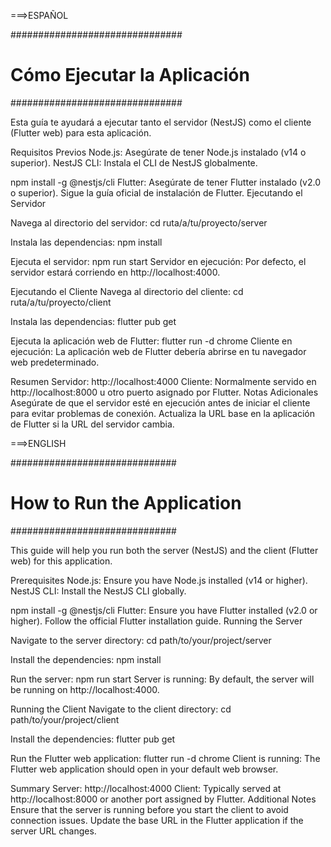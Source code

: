 ===>ESPAÑOL

###############################
# Cómo Ejecutar la Aplicación #
###############################

Esta guía te ayudará a ejecutar tanto el servidor (NestJS) como el cliente (Flutter web) para esta aplicación.

Requisitos Previos
Node.js: Asegúrate de tener Node.js instalado (v14 o superior).
NestJS CLI: Instala el CLI de NestJS globalmente.


npm install -g @nestjs/cli
Flutter: Asegúrate de tener Flutter instalado (v2.0 o superior). Sigue la guía oficial de instalación de Flutter.
Ejecutando el Servidor

Navega al directorio del servidor:
cd ruta/a/tu/proyecto/server

Instala las dependencias:
npm install

Ejecuta el servidor:
npm run start
Servidor en ejecución: Por defecto, el servidor estará corriendo en http://localhost:4000.

Ejecutando el Cliente
Navega al directorio del cliente:
cd ruta/a/tu/proyecto/client

Instala las dependencias:
flutter pub get

Ejecuta la aplicación web de Flutter:
flutter run -d chrome
Cliente en ejecución: La aplicación web de Flutter debería abrirse en tu navegador web predeterminado.

Resumen
Servidor: http://localhost:4000
Cliente: Normalmente servido en http://localhost:8000 u otro puerto asignado por Flutter.
Notas Adicionales
Asegúrate de que el servidor esté en ejecución antes de iniciar el cliente para evitar problemas de conexión.
Actualiza la URL base en la aplicación de Flutter si la URL del servidor cambia.


===>ENGLISH

##############################
# How to Run the Application #
##############################

This guide will help you run both the server (NestJS) and the client (Flutter web) for this application.

Prerequisites
Node.js: Ensure you have Node.js installed (v14 or higher).
NestJS CLI: Install the NestJS CLI globally.


npm install -g @nestjs/cli
Flutter: Ensure you have Flutter installed (v2.0 or higher). Follow the official Flutter installation guide.
Running the Server

Navigate to the server directory:
cd path/to/your/project/server

Install the dependencies:
npm install

Run the server:
npm run start
Server is running: By default, the server will be running on http://localhost:4000.

Running the Client
Navigate to the client directory:
cd path/to/your/project/client

Install the dependencies:
flutter pub get

Run the Flutter web application:
flutter run -d chrome
Client is running: The Flutter web application should open in your default web browser.

Summary
Server: http://localhost:4000
Client: Typically served at http://localhost:8000 or another port assigned by Flutter.
Additional Notes
Ensure that the server is running before you start the client to avoid connection issues.
Update the base URL in the Flutter application if the server URL changes.
